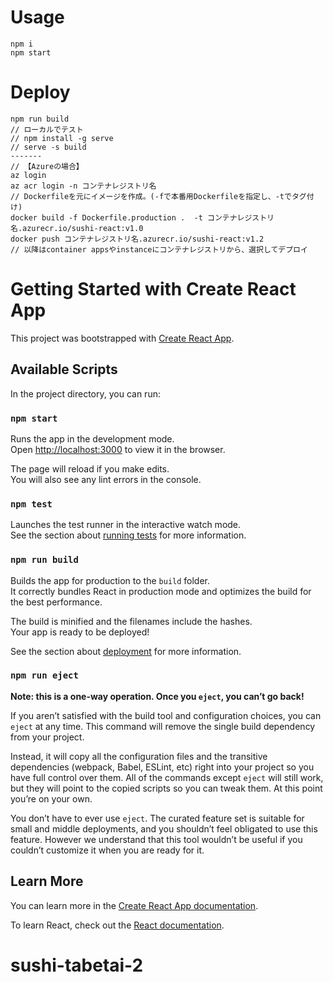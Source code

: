 # Usage
```
npm i
npm start
```

# Deploy
```
npm run build
// ローカルでテスト
// npm install -g serve
// serve -s build
-------
// 【Azureの場合】
az login
az acr login -n コンテナレジストリ名
// Dockerfileを元にイメージを作成。(-fで本番用Dockerfileを指定し、-tでタグ付け)
docker build -f Dockerfile.production .  -t コンテナレジストリ名.azurecr.io/sushi-react:v1.0
docker push コンテナレジストリ名.azurecr.io/sushi-react:v1.2
// 以降はcontainer appsやinstanceにコンテナレジストリから、選択してデプロイ
```

# Getting Started with Create React App

This project was bootstrapped with [Create React App](https://github.com/facebook/create-react-app).

## Available Scripts

In the project directory, you can run:

### `npm start`

Runs the app in the development mode.\
Open [http://localhost:3000](http://localhost:3000) to view it in the browser.

The page will reload if you make edits.\
You will also see any lint errors in the console.

### `npm test`

Launches the test runner in the interactive watch mode.\
See the section about [running tests](https://facebook.github.io/create-react-app/docs/running-tests) for more information.

### `npm run build`

Builds the app for production to the `build` folder.\
It correctly bundles React in production mode and optimizes the build for the best performance.

The build is minified and the filenames include the hashes.\
Your app is ready to be deployed!

See the section about [deployment](https://facebook.github.io/create-react-app/docs/deployment) for more information.

### `npm run eject`

**Note: this is a one-way operation. Once you `eject`, you can’t go back!**

If you aren’t satisfied with the build tool and configuration choices, you can `eject` at any time. This command will remove the single build dependency from your project.

Instead, it will copy all the configuration files and the transitive dependencies (webpack, Babel, ESLint, etc) right into your project so you have full control over them. All of the commands except `eject` will still work, but they will point to the copied scripts so you can tweak them. At this point you’re on your own.

You don’t have to ever use `eject`. The curated feature set is suitable for small and middle deployments, and you shouldn’t feel obligated to use this feature. However we understand that this tool wouldn’t be useful if you couldn’t customize it when you are ready for it.

## Learn More

You can learn more in the [Create React App documentation](https://facebook.github.io/create-react-app/docs/getting-started).

To learn React, check out the [React documentation](https://reactjs.org/).
# sushi-tabetai-2
